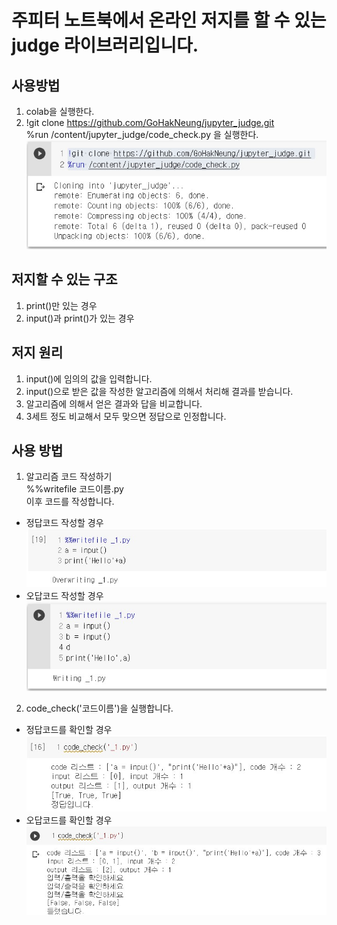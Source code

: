 # 주피터 노트북에서 온라인 저지를 할 수 있는 judge 라이브러리입니다. 

## 사용방법
1. colab을 실행한다. 
2. !git clone https://github.com/GoHakNeung/jupyter_judge.git  
%run /content/jupyter_judge/code_check.py 을 실행한다. 
![실행결과](https://github.com/GoHakNeung/python/blob/main/python/%EC%A0%80%EC%A7%80%20%EC%8B%9C%EC%9E%91%20%EC%BD%94%EB%93%9C.jpg?raw=true)

## 저지할 수 있는 구조  
1. print()만 있는 경우
2. input()과 print()가 있는 경우  

## 저지 원리
1. input()에 임의의 값을 입력합니다.  
2. input()으로 받은 값을 작성한 알고리즘에 의해서 처리해 결과를 받습니다.  
3. 알고리즘에 의해서 얻은 결과와 답을 비교합니다. 
4. 3세트 정도 비교해서 모두 맞으면 정답으로 인정합니다. 
 
## 사용 방법
1. 알고리즘 코드 작성하기  
%%writefile 코드이름.py  
이후 코드를 작성합니다.  
- 정답코드 작성할 경우  
![코드작성정답](https://github.com/GoHakNeung/python/blob/main/python/%EC%BD%94%EB%93%9C%20%EC%9E%91%EC%84%B1_%EC%A0%95%EB%8B%B5.jpg?raw=true)  
- 오답코드 작성할 경우  
![코드작성오답](https://github.com/GoHakNeung/python/blob/main/python/%EC%BD%94%EB%93%9C%20%EC%9E%91%EC%84%B1.jpg?raw=true)  
2. code_check('코드이름')을 실행합니다.  
- 정답코드를 확인할 경우  
![코드실행정답](https://github.com/GoHakNeung/python/blob/main/python/%EC%BD%94%EB%93%9C%20%EC%A0%95%EB%8B%B5.jpg?raw=true)  
- 오답코드를 확인할 경우  
![코드실행오답](https://github.com/GoHakNeung/python/blob/main/python/%EC%BD%94%EB%93%9C%20%EC%98%A4%EB%8B%B5.jpg?raw=true)  


